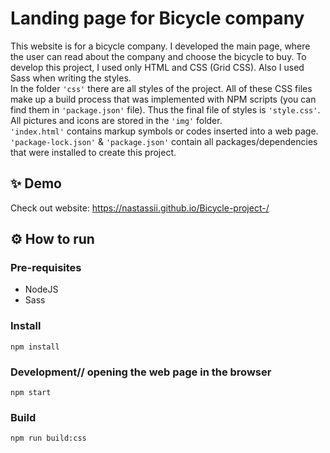  # Landing page for Bicycle company
 
This website is for a bicycle company. I developed the main page, where the user can read about the company and choose the bicycle to buy. 
To develop this project, I used only HTML and CSS (Grid CSS). Also I used Sass when writing the styles. 
<br> In the folder ```'css'``` there are all styles of the project.
All of these CSS files make up a build process that was implemented with NPM scripts (you can find them in ```'package.json'``` file). Thus the final file of styles is ```'style.css'```. 
<br>All pictures and icons are stored in the ```'img'``` folder.
<br>```'index.html'``` contains markup symbols or codes inserted into a web page.
<br>```'package-lock.json'``` & ```'package.json'``` contain all packages/dependencies that were installed to create this project. 


## ✨ Demo
Check out website:
https://nastassii.github.io/Bicycle-project-/


## ⚙️ How to run

### Pre-requisites
- NodeJS
- Sass

### Install
```
npm install
```

### Development// opening the web page in the browser
```
npm start
```

### Build
```
npm run build:css
```
